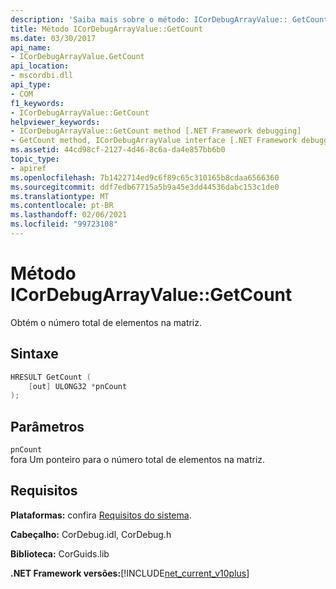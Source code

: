 ```yaml
---
description: 'Saiba mais sobre o método: ICorDebugArrayValue:: GetCount'
title: Método ICorDebugArrayValue::GetCount
ms.date: 03/30/2017
api_name:
- ICorDebugArrayValue.GetCount
api_location:
- mscordbi.dll
api_type:
- COM
f1_keywords:
- ICorDebugArrayValue::GetCount
helpviewer_keywords:
- ICorDebugArrayValue::GetCount method [.NET Framework debugging]
- GetCount method, ICorDebugArrayValue interface [.NET Framework debugging]
ms.assetid: 44cd98cf-2127-4d46-8c6a-da4e857bb6b0
topic_type:
- apiref
ms.openlocfilehash: 7b1422714ed9c6f89c65c310165b8cdaa6566360
ms.sourcegitcommit: ddf7edb67715a5b9a45e3dd44536dabc153c1de0
ms.translationtype: MT
ms.contentlocale: pt-BR
ms.lasthandoff: 02/06/2021
ms.locfileid: "99723108"
---
```

# <a name="icordebugarrayvaluegetcount-method"></a>Método ICorDebugArrayValue::GetCount

Obtém o número total de elementos na matriz.  
  
## <a name="syntax"></a>Sintaxe  
  
```cpp  
HRESULT GetCount (  
    [out] ULONG32 *pnCount  
);  
```  
  
## <a name="parameters"></a>Parâmetros  

 `pnCount`  
 fora Um ponteiro para o número total de elementos na matriz.  
  
## <a name="requirements"></a>Requisitos  

 **Plataformas:** confira [Requisitos do sistema](../../get-started/system-requirements.md).  
  
 **Cabeçalho:** CorDebug.idl, CorDebug.h  
  
 **Biblioteca:** CorGuids.lib  
  
 **.NET Framework versões:**[!INCLUDE[net_current_v10plus](../../../../includes/net-current-v10plus-md.md)]
